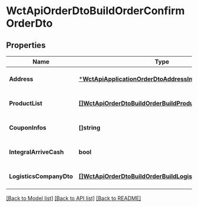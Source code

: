 # WctApiOrderDtoBuildOrderConfirmOrderDto

## Properties
Name | Type | Description | Notes
------------ | ------------- | ------------- | -------------
**Address** | [***WctApiApplicationOrderDtoAddressInfo**](WCT.Api.Application.Order.Dto.AddressInfo.md) |  | [optional] [default to null]
**ProductList** | [**[]WctApiOrderDtoBuildOrderBuildProductInfo**](WCT.Api.Order.Dto.BuildOrder.BuildProductInfo.md) | 商品 | [optional] [default to null]
**CouponInfos** | **[]string** | 优惠券信息 | [optional] [default to null]
**IntegralArriveCash** | **bool** | 是否启用积分抵现 | [optional] [default to null]
**LogisticsCompanyDto** | [**[]WctApiOrderDtoBuildOrderBuildLogisticsCompanyInput**](WCT.Api.Order.Dto.BuildOrder.BuildLogisticsCompanyInput.md) | 物流公司id | [optional] [default to null]

[[Back to Model list]](../README.md#documentation-for-models) [[Back to API list]](../README.md#documentation-for-api-endpoints) [[Back to README]](../README.md)

